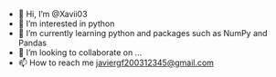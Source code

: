 - 👋 Hi, I’m @Xavii03
- 👀 I’m interested in python
- 🌱 I’m currently learning python and packages such as NumPy and Pandas
- 💞️ I’m looking to collaborate on ...
- 📫 How to reach me javiergf200312345@gmail.com

<!---
Xavii03/Xavii03 is a ✨ special ✨ repository because its `README.md` (this file) appears on your GitHub profile.
You can click the Preview link to take a look at your changes.
--->
